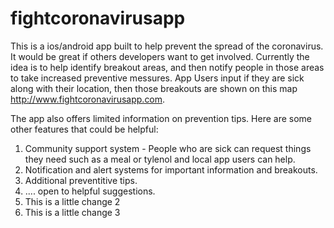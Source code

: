 # fightcoronavirusapp

This is a ios/android app built to help prevent the spread of the coronavirus. 
It would be great if others developers want to get involved. 
Currently the idea is to help identify breakout areas, and then notify people in those areas to take increased 
preventive messures. App Users input if they are sick along with their location, then those breakouts are shown on this
map http://www.fightcoronavirusapp.com. 

The app also offers limited information on prevention tips. Here are some other features that could be helpful:
1. Community support system - People who are sick can request things they need such as a meal or tylenol and local app users can help. 
2. Notification and alert systems for important information and breakouts. 
3. Additional preventitive tips.
4. .... open to helpful suggestions. 
5. This is a little change 2
6. This is a little change 3
